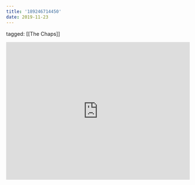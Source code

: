 ```yaml
---
title: '189246714450'
date: 2019-11-23
---
```

tagged: [[The Chaps]]
<iframe allow="accelerometer; autoplay; clipboard-write; encrypted-media; gyroscope; picture-in-picture" allowfullscreen="" frameborder="0" height="375" id="youtube_iframe" src="https://www.youtube.com/embed/DOeSkuYRwnY?feature=oembed&amp;enablejsapi=1&amp;origin=https://safe.txmblr.com&amp;wmode=opaque" width="500"></iframe>